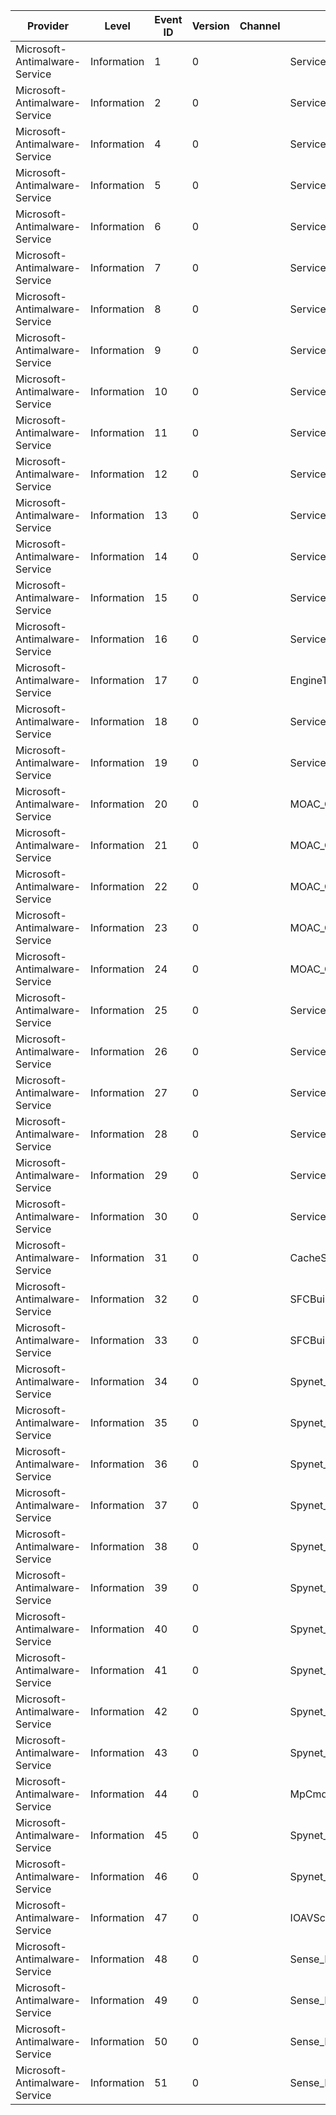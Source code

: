 Provider                       |  Level        |  Event ID  |  Version  |  Channel  |  Task                               |  Opcode  |  Keyword  |  Message
-------------------------------|---------------|------------|-----------|-----------|-------------------------------------|----------|-----------|---------
Microsoft-Antimalware-Service  |  Information  |  1         |  0        |           |  ServiceOnDemandScan                |  Start   |           |
Microsoft-Antimalware-Service  |  Information  |  2         |  0        |           |  ServiceOnDemandScan                |  Stop    |           |
Microsoft-Antimalware-Service  |  Information  |  4         |  0        |           |  ServiceCacheBuild                  |  Start   |           |
Microsoft-Antimalware-Service  |  Information  |  5         |  0        |           |  ServiceCacheBuild                  |  Stop    |           |
Microsoft-Antimalware-Service  |  Information  |  6         |  0        |           |  ServiceLoadEngine                  |  Start   |           |
Microsoft-Antimalware-Service  |  Information  |  7         |  0        |           |  ServiceLoadEngine                  |  Stop    |           |
Microsoft-Antimalware-Service  |  Information  |  8         |  0        |           |  ServiceReloadEngine                |  Start   |           |
Microsoft-Antimalware-Service  |  Information  |  9         |  0        |           |  ServiceReloadEngine                |  Stop    |           |
Microsoft-Antimalware-Service  |  Information  |  10        |  0        |           |  ServiceSync                        |  Start   |           |
Microsoft-Antimalware-Service  |  Information  |  11        |  0        |           |  ServiceSync                        |  Stop    |           |
Microsoft-Antimalware-Service  |  Information  |  12        |  0        |           |  ServiceAsync                       |  Start   |           |
Microsoft-Antimalware-Service  |  Information  |  13        |  0        |           |  ServiceAsync                       |  Stop    |           |
Microsoft-Antimalware-Service  |  Information  |  14        |  0        |           |  ServiceShutdown                    |          |           |
Microsoft-Antimalware-Service  |  Information  |  15        |  0        |           |  ServiceProcessScan                 |  Start   |           |
Microsoft-Antimalware-Service  |  Information  |  16        |  0        |           |  ServiceProcessScan                 |  Stop    |           |
Microsoft-Antimalware-Service  |  Information  |  17        |  0        |           |  EngineTask                         |          |           |
Microsoft-Antimalware-Service  |  Information  |  18        |  0        |           |  ServiceTask                        |          |           |
Microsoft-Antimalware-Service  |  Information  |  19        |  0        |           |  ServiceClean                       |          |           |
Microsoft-Antimalware-Service  |  Information  |  20        |  0        |           |  MOAC_CacheHit                      |          |           |
Microsoft-Antimalware-Service  |  Information  |  21        |  0        |           |  MOAC_CacheMiss                     |          |           |
Microsoft-Antimalware-Service  |  Information  |  22        |  0        |           |  MOAC_CacheAdd                      |          |           |
Microsoft-Antimalware-Service  |  Information  |  23        |  0        |           |  MOAC_CacheDelete                   |          |           |
Microsoft-Antimalware-Service  |  Information  |  24        |  0        |           |  MOAC_CacheFlush                    |          |           |
Microsoft-Antimalware-Service  |  Information  |  25        |  0        |           |  ServiceRoutineCleanup              |          |           |
Microsoft-Antimalware-Service  |  Information  |  26        |  0        |           |  ServiceRoutineVerification         |          |           |
Microsoft-Antimalware-Service  |  Information  |  27        |  0        |           |  ServiceRoutineCacheMaintenance     |          |           |
Microsoft-Antimalware-Service  |  Information  |  28        |  0        |           |  ServiceVersion                     |          |           |
Microsoft-Antimalware-Service  |  Information  |  29        |  0        |           |  ServiceEngineUpdate                |  Start   |           |
Microsoft-Antimalware-Service  |  Information  |  30        |  0        |           |  ServiceEngineUpdate                |  Stop    |           |
Microsoft-Antimalware-Service  |  Information  |  31        |  0        |           |  CacheState                         |          |           |
Microsoft-Antimalware-Service  |  Information  |  32        |  0        |           |  SFCBuild                           |  Start   |           |
Microsoft-Antimalware-Service  |  Information  |  33        |  0        |           |  SFCBuild                           |  Stop    |           |
Microsoft-Antimalware-Service  |  Information  |  34        |  0        |           |  Spynet_EventSpynetRequired         |          |           |
Microsoft-Antimalware-Service  |  Information  |  35        |  0        |           |  Spynet_EventCloudRequest           |          |           |
Microsoft-Antimalware-Service  |  Information  |  36        |  0        |           |  Spynet_EventSendTelemetry          |          |           |
Microsoft-Antimalware-Service  |  Information  |  37        |  0        |           |  Spynet_MpCmdRunStart               |          |           |
Microsoft-Antimalware-Service  |  Information  |  38        |  0        |           |  Spynet_GenerateReportStart         |          |           |
Microsoft-Antimalware-Service  |  Information  |  39        |  0        |           |  Spynet_GenerateReportComplete      |          |           |
Microsoft-Antimalware-Service  |  Information  |  40        |  0        |           |  Spynet_HandleResponseStart         |          |           |
Microsoft-Antimalware-Service  |  Information  |  41        |  0        |           |  Spynet_HandleResponseComplete      |          |           |
Microsoft-Antimalware-Service  |  Information  |  42        |  0        |           |  Spynet_SendReportStart             |          |           |
Microsoft-Antimalware-Service  |  Information  |  43        |  0        |           |  Spynet_SendReportComplete          |          |           |
Microsoft-Antimalware-Service  |  Information  |  44        |  0        |           |  MpCmdRun_CreateProcess             |          |           |
Microsoft-Antimalware-Service  |  Information  |  45        |  0        |           |  Spynet_MpCmdRunCreateTimer         |          |           |
Microsoft-Antimalware-Service  |  Information  |  46        |  0        |           |  Spynet_MpCmdRunTimerTrigger        |          |           |
Microsoft-Antimalware-Service  |  Information  |  47        |  0        |           |  IOAVScanTriggered                  |  Start   |           |
Microsoft-Antimalware-Service  |  Information  |  48        |  0        |           |  Sense_RemediationInfoThreat        |          |           |
Microsoft-Antimalware-Service  |  Information  |  49        |  0        |           |  Sense_HipsFGInfo                   |          |           |
Microsoft-Antimalware-Service  |  Information  |  50        |  0        |           |  Sense_NetworkFilterLookup          |          |           |
Microsoft-Antimalware-Service  |  Information  |  51        |  0        |           |  Sense_NetworkFilterConnectionInfo  |          |           |